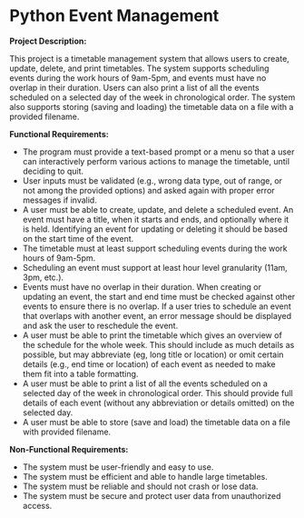 # Python Event Management
**Project Description:**

This project is a timetable management system that allows users to create, update, delete, and print timetables. The system supports scheduling events during the work hours of 9am-5pm, and events must have no overlap in their duration. Users can also print a list of all the events scheduled on a selected day of the week in chronological order. The system also supports storing (saving and loading) the timetable data on a file with a provided filename.

**Functional Requirements:**

-   The program must provide a text-based prompt or a menu so that a user can interactively perform various actions to manage the timetable, until deciding to quit.
-   User inputs must be validated (e.g., wrong data type, out of range, or not among the provided options) and asked again with proper error messages if invalid.
-   A user must be able to create, update, and delete a scheduled event. An event must have a title, when it starts and ends, and optionally where it is held. Identifying an event for updating or deleting it should be based on the start time of the event.
-   The timetable must at least support scheduling events during the work hours of 9am-5pm.
-   Scheduling an event must support at least hour level granularity (11am, 3pm, etc.).
-   Events must have no overlap in their duration. When creating or updating an event, the start and end time must be checked against other events to ensure there is no overlap. If a user tries to schedule an event that overlaps with another event, an error message should be displayed and ask the user to reschedule the event.
-   A user must be able to print the timetable which gives an overview of the schedule for the whole week. This should include as much details as possible, but may abbreviate (eg, long title or location) or omit certain details (e.g., end time or location) of each event as needed to make them fit into a table formatting.
-   A user must be able to print a list of all the events scheduled on a selected day of the week in chronological order. This should provide full details of each event (without any abbreviation or details omitted) on the selected day.
-   A user must be able to store (save and load) the timetable data on a file with provided filename.

**Non-Functional Requirements:**

-   The system must be user-friendly and easy to use.
-   The system must be efficient and able to handle large timetables.
-   The system must be reliable and should not crash or lose data.
-   The system must be secure and protect user data from unauthorized access.





